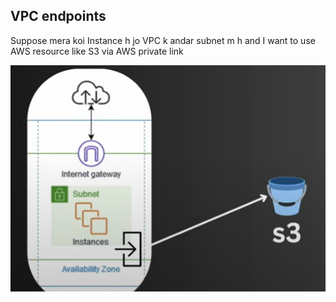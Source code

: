 ## VPC endpoints

Suppose mera koi Instance h jo VPC k andar subnet m h and I want to use AWS resource like S3
via AWS private link

![alt text](vpc-endpoints.png)
